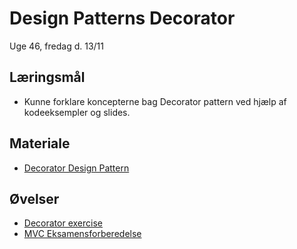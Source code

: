 <!-- JS use if these pages are used as githubpages. can be deleted if used elsewhere -->
<script src="https://code.jquery.com/jquery-3.2.1.min.js"></script>
<script src="script.js"></script>

# Design Patterns Decorator 

Uge 46, fredag d. 13/11

## Læringsmål
* Kunne forklare koncepterne bag Decorator pattern ved hjælp af kodeeksempler og slides.
 
## Materiale
* [Decorator Design Pattern](https://sourcemaking.com/design_patterns/decorator)

## Øvelser
* [Decorator exercise](w46_exercise_decorator.md)
* [MVC Eksamensforberedelse](w45_ex_exam_prep.md)

